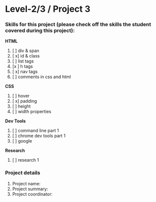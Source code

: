 # Level-2/3 / Project 3

### Skills for this project (please check off the skills the student covered during this project):

**HTML**
 1. [ ] div & span
 2. [ x] id & class
 3. [ ] list tags
 4. [x ] h  tags
 5. [ x] nav tags
 6. [ ] comments in css and html

**CSS**
  1. [ ] hover
  2. [ x] padding
  3. [ ] height
  4. [ ] width properties

**Dev Tools**
  1. [ ] command line part 1
  2. [ ] chrome dev tools part 1
  3. [ ] google

**Research**
  1. [ ] research 1

### Project details
  1. Project name:
  2. Project summary:
  3. Project coordinator:
